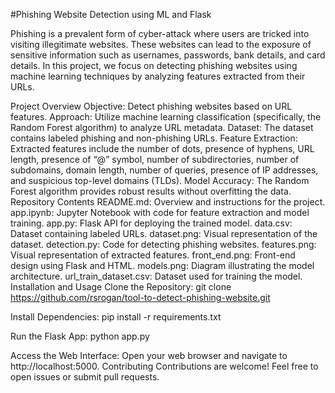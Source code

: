 #Phishing Website Detection using ML and Flask

Phishing is a prevalent form of cyber-attack where users are tricked into visiting illegitimate websites. These websites can lead to the exposure of sensitive information such as usernames, passwords, bank details, and card details. In this project, we focus on detecting phishing websites using machine learning techniques by analyzing features extracted from their URLs.

Project Overview
Objective: Detect phishing websites based on URL features.
Approach: Utilize machine learning classification (specifically, the Random Forest algorithm) to analyze URL metadata.
Dataset: The dataset contains labeled phishing and non-phishing URLs.
Feature Extraction: Extracted features include the number of dots, presence of hyphens, URL length, presence of “@” symbol, number of subdirectories, number of subdomains, domain length, number of queries, presence of IP addresses, and suspicious top-level domains (TLDs).
Model Accuracy: The Random Forest algorithm provides robust results without overfitting the data.
Repository Contents
README.md: Overview and instructions for the project.
app.ipynb: Jupyter Notebook with code for feature extraction and model training.
app.py: Flask API for deploying the trained model.
data.csv: Dataset containing labeled URLs.
dataset.png: Visual representation of the dataset.
detection.py: Code for detecting phishing websites.
features.png: Visual representation of extracted features.
front_end.png: Front-end design using Flask and HTML.
models.png: Diagram illustrating the model architecture.
url_train_dataset.csv: Dataset used for training the model.
Installation and Usage
Clone the Repository:
git clone https://github.com/rsrogan/tool-to-detect-phishing-website.git

Install Dependencies:
pip install -r requirements.txt

Run the Flask App:
python app.py

Access the Web Interface: Open your web browser and navigate to http://localhost:5000.
Contributing
Contributions are welcome! Feel free to open issues or submit pull requests.
